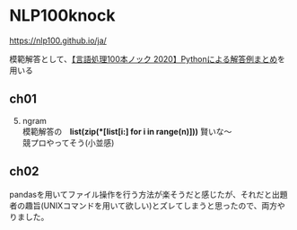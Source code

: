 # NLP100knock
https://nlp100.github.io/ja/

模範解答として、[【言語処理100本ノック 2020】Pythonによる解答例まとめ](https://qiita.com/yamaru/items/0cac24710626333bd693#%E3%81%AF%E3%81%98%E3%82%81%E3%81%AB)を用いる

## ch01
05. ngram<br>
模範解答の　**list(zip(*[list[i:] for i in range(n)]))** 賢いな〜<br>
競プロやってそう(小並感)


## ch02
pandasを用いてファイル操作を行う方法が楽そうだと感じたが、それだと出題者の趣旨(UNIXコマンドを用いて欲しい)とズレてしまうと思ったので、両方やりました。

